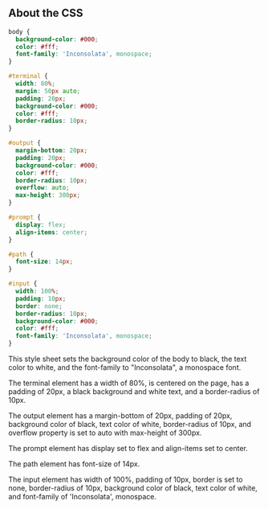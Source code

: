 
## About the CSS

```css
body {
  background-color: #000;
  color: #fff;
  font-family: 'Inconsolata', monospace;
}

#terminal {
  width: 80%;
  margin: 50px auto;
  padding: 20px;
  background-color: #000;
  color: #fff;
  border-radius: 10px;
}

#output {
  margin-bottom: 20px;
  padding: 20px;
  background-color: #000;
  color: #fff;
  border-radius: 10px;
  overflow: auto;
  max-height: 300px;
}

#prompt {
  display: flex;
  align-items: center;
}

#path {
  font-size: 14px;
}

#input {
  width: 100%;
  padding: 10px;
  border: none;
  border-radius: 10px;
  background-color: #000;
  color: #fff;
  font-family: 'Inconsolata', monospace;
}
```


This style sheet sets the background color of the body to black, the text color to white, and the font-family to "Inconsolata", a monospace font.

The terminal element has a width of 80%, is centered on the page, has a padding of 20px, a black background and white text, and a border-radius of 10px.

The output element has a margin-bottom of 20px, padding of 20px, background color of black, text color of white, border-radius of 10px, and overflow property is set to auto with max-height of 300px.

The prompt element has display set to flex and align-items set to center.

The path element has font-size of 14px.

The input element has width of 100%, padding of 10px, border is set to none, border-radius of 10px, background color of black, text color of white, and font-family of 'Inconsolata', monospace.
